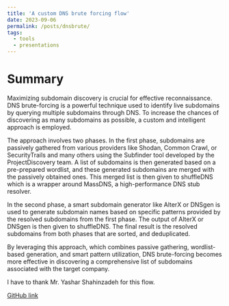 ```yaml
---
title: 'A custom DNS brute forcing flow'
date: 2023-09-06
permalink: /posts/dnsbrute/
tags:
  - tools
  - presentations
---
```

Summary
======
Maximizing subdomain discovery is crucial for effective reconnaissance. DNS brute-forcing is a powerful technique used to identify live subdomains by querying multiple subdomains through DNS. To increase the chances of discovering as many subdomains as possible, a custom and intelligent approach is employed.

The approach involves two phases. In the first phase, subdomains are passively gathered from various providers like Shodan, Common Crawl, or SecurityTrails and many others using the Subfinder tool developed by the ProjectDiscovery team. A list of subdomains is then generated based on a pre-prepared wordlist, and these generated subdomains are merged with the passively obtained ones. This merged list is then given to shuffleDNS which is a wrapper around MassDNS, a high-performance DNS stub resolver. 

In the second phase, a smart subdomain generator like AlterX or DNSgen is used to generate subdomain names based on specific patterns provided by the resolved subdomains from the first phase. The output of AlterX or DNSgen is then given to shuffleDNS. The final result is the resolved subdomains from both phases that are sorted, and deduplicated.

By leveraging this approach, which combines passive gathering, wordlist-based generation, and smart pattern utilization, DNS brute-forcing becomes more effective in discovering a comprehensive list of subdomains associated with the target company.

I have to thank Mr. Yashar Shahinzadeh for this flow.

[GitHub link](https://github.com/0xGwyn/ResolveRaptor)